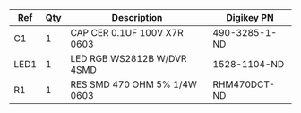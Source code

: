 |Ref|Qty|Description|Digikey PN|
|---|---|-----------|------|
|C1|1|CAP CER 0.1UF 100V X7R 0603|490-3285-1-ND|
|LED1|1|LED RGB WS2812B W/DVR 4SMD|1528-1104-ND|
|R1|1|RES SMD 470 OHM 5% 1/4W 0603|RHM470DCT-ND|


